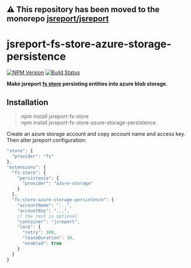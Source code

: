 **⚠️ This repository has been moved to the monorepo [jsreport/jsreport](https://github.com/jsreport/jsreport)**
--

# jsreport-fs-store-azure-storage-persistence
[![NPM Version](http://img.shields.io/npm/v/jsreport-fs-store-azure-storage-persistence.svg?style=flat-square)](https://npmjs.com/package/jsreport-fs-store-azure-storage-persistence)
[![Build Status](https://travis-ci.org/jsreport/jsreport-fs-store-azure-storage-persistence.png?branch=master)](https://travis-ci.org/jsreport/jsreport-fs-store-azure-storage-persistence)

**Make jsreport [fs store](https://github.com/jsreport/jsreport-fs-store) persisting entities into azure blob storage.**


## Installation

> npm install jsreport-fs-store    
> npm install jsreport-fs-store-azure-storage-persistence

Create an azure storage account and copy account name and access key.  Then alter jsreport configuration:
```js
"store": {
  "provider": "fs"
},
"extensions": {
  "fs-store": {
    "persistence": {
      "provider": "azure-storage"
    }
  },
  "fs-store-azure-storage-persistence": {
    "accountName": "...",
    "accountKey": "...",
    // the rest is optional
    "container": "jsreport",
    "lock": {
      "retry": 100,
      "leaseDuration": 30,
      "enabled": true
    }
  }
}
```
